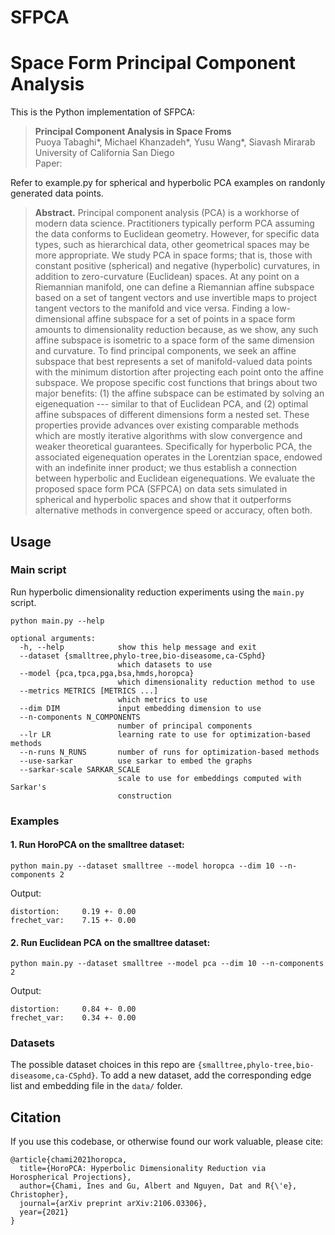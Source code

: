 # SFPCA
# Space Form Principal Component Analysis

This is the Python implementation of SFPCA: 
> **Principal Component Analysis in Space Froms**\
> Puoya Tabaghi*, Michael Khanzadeh*, Yusu Wang*, Siavash Mirarab\
> University of California San Diego\
> Paper: 


Refer to example.py for spherical and hyperbolic PCA examples on randonly generated data points.

> **Abstract.** Principal component analysis (PCA) is a workhorse of modern data science. Practitioners typically perform PCA assuming the data conforms to Euclidean geometry. However, for specific data types, such as hierarchical data, other geometrical spaces may be more appropriate. We study PCA in space forms; that is, those with constant positive (spherical) and negative (hyperbolic) curvatures, in addition to zero-curvature (Euclidean) spaces. At any point on a Riemannian manifold, one can define a Riemannian affine subspace based on a set of tangent vectors and use invertible maps to project tangent vectors to the manifold and vice versa. Finding a low-dimensional affine subspace for a set of points in a space form amounts to dimensionality reduction because, as we show, any such affine subspace is isometric to a space form of the same dimension and curvature. To find principal components, we seek an affine subspace that best represents a set of manifold-valued data points with the minimum distortion after projecting each point onto the affine subspace. We propose specific cost functions that brings about two major benefits: (1) the affine subspace can be estimated by solving an eigenequation --- similar to that of Euclidean PCA, and (2) optimal affine subspaces of different dimensions form a nested set. These properties provide advances over existing comparable methods which are mostly iterative algorithms with slow convergence and weaker theoretical guarantees. Specifically for hyperbolic PCA, the associated eigenequation operates in the Lorentzian space, endowed with an indefinite inner product;  we thus establish a connection between hyperbolic and Euclidean eigenequations. We evaluate the proposed space form PCA (SFPCA) on data sets simulated in spherical and hyperbolic spaces and show that it outperforms alternative methods in convergence speed or accuracy, often both.


## Usage 

### Main script

Run hyperbolic dimensionality reduction experiments using the `main.py` script. 
```
python main.py --help

optional arguments:
  -h, --help            show this help message and exit
  --dataset {smalltree,phylo-tree,bio-diseasome,ca-CSphd}
                        which datasets to use
  --model {pca,tpca,pga,bsa,hmds,horopca}
                        which dimensionality reduction method to use
  --metrics METRICS [METRICS ...]
                        which metrics to use
  --dim DIM             input embedding dimension to use
  --n-components N_COMPONENTS
                        number of principal components
  --lr LR               learning rate to use for optimization-based methods
  --n-runs N_RUNS       number of runs for optimization-based methods
  --use-sarkar          use sarkar to embed the graphs
  --sarkar-scale SARKAR_SCALE
                        scale to use for embeddings computed with Sarkar's
                        construction
```
### Examples

#### 1. Run HoroPCA on the smalltree dataset:
```
python main.py --dataset smalltree --model horopca --dim 10 --n-components 2
```
Output: 
```
distortion: 	0.19 +- 0.00
frechet_var: 	7.15 +- 0.00
```

#### 2. Run Euclidean PCA on the smalltree dataset:
```
python main.py --dataset smalltree --model pca --dim 10 --n-components 2
```
Output: 
```
distortion: 	0.84 +- 0.00
frechet_var:    0.34 +- 0.00
```


### Datasets
The possible dataset choices  in this repo are `{smalltree,phylo-tree,bio-diseasome,ca-CSphd}`.
To add a new dataset, add the corresponding edge list and embedding file in the `data/` folder. 



## Citation
If you use this codebase, or otherwise found our work valuable, please cite:
```
@article{chami2021horopca,
  title={HoroPCA: Hyperbolic Dimensionality Reduction via Horospherical Projections},
  author={Chami, Ines and Gu, Albert and Nguyen, Dat and R{\'e}, Christopher},
  journal={arXiv preprint arXiv:2106.03306},
  year={2021}
}
```
